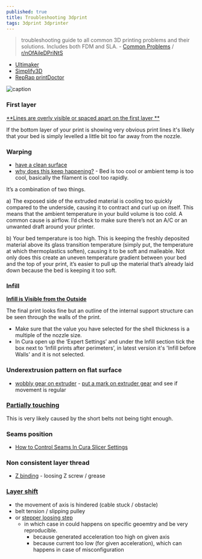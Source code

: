 ```yaml
---
published: true
title: Troubleshooting 3dprint
tags: 3dprint 3dprinter
---
```

> troubleshooting guide to all common 3D printing problems and their solutions. Includes both FDM and SLA. - [Common Problems](https://all3dp.com/1/common-3d-printing-problems-troubleshooting-3d-printer-issues/) / [r/nOfAileDPriNtS](https://www.reddit.com/r/nOfAileDPriNtS/comments/rypi2h/sometimes_you_have_to_move_the_goal_post_closer/?utm_source=share&utm_medium=web2x&context=3)

- [Ultimaker](https://support.3dverkstan.se/article/23-a-visual-ultimaker-troubleshooting-guide#stringing)
- [Simplify3D](https://www.simplify3d.com/support/print-quality-troubleshooting/#lines-on-the-side-of-print)
- [RepRap printDoctor](https://wiki.logre.eu/index.php/RepRap_printDoctor)

![caption](https://i.all3dp.com/cdn-cgi/image/fit=cover,w=1284,h=722,gravity=0.5x0.5,format=auto/wp-content/uploads/2017/10/26235005/problems.jpg)

### First layer
[**Lines are overly visible or spaced apart on the first layer **](https://support.3dverkstan.se/article/23-a-visual-ultimaker-troubleshooting-guide#bottomlayer)

If the bottom layer of your print is showing very obvious print lines it's likely that your bed is simply levelled a little bit too far away from the nozzle.

### Warping

- [have a clean surface](https://rigid.ink/blogs/news/3d-prints-warping-why-it-happens-and-how-to-prevent-it)
- [why does this keep happening?](https://www.reddit.com/r/3Dprinting/comments/wn6uaj/why_does_this_keep_happening/?utm_source=share&utm_medium=web2x&context=3) - Bed is too cool or ambient temp is too cool, basically the filament is cool too rapidly.

It’s a combination of two things.

a) The exposed side of the extruded material is cooling too quickly compared to the underside, causing it to contract and curl up on itself. This means that the ambient temperature in your build volume is too cold. A common cause is airflow. I’d check to make sure there’s not an A/C or an unwanted draft around your printer.

b) Your bed temperature is too high. This is keeping the freshly deposited material above its glass transition temperature (simply put, the temperature at which thermoplastics soften), causing it to be soft and malleable. Not only does this create an uneven temperature gradient between your bed and the top of your print, it’s easier to pull up the material that’s already laid down because the bed is keeping it too soft.


### Infill
[**Infill is Visible from the Outside**](https://all3dp.com/1/common-3d-printing-problems-troubleshooting-3d-printer-issues/#infill-is-visible-from-the-outside)

The final print looks fine but an outline of the internal support structure can be seen through the walls of the print.
- Make sure that the value you have selected for the shell thickness is a multiple of the nozzle size.
- In Cura open up the ‘Expert Settings’ and under the Infill section tick the box next to ‘Infill prints after perimeters’, in latest version it's 'Infill before Walls' and it is not selected.

### Underextrusion pattern on flat surface
- [wobbly gear on extruder](https://youtu.be/a3oQy6v3MrA?t=444) - [put a mark on extruder gear](https://www.youtube.com/watch?v=RsZ3oAfyM0I) and see if movement is regular

### [Partially touching](https://support.3dverkstan.se/article/23-a-visual-ultimaker-troubleshooting-guide#wallspace_partial)

This is very likely caused by the short belts not being tight enough.

### Seams position
- [How to Control Seams In Cura Slicer Settings](https://www.youtube.com/watch?v=NU1kYEE3qrQ)

### Non consistent layer thread
- [Z binding](https://www.youtube.com/watch?v=qNCDXdjJb90) - loosing Z screw / grease

### [Layer shift](https://3dprinting.stackexchange.com/questions/7699/how-to-fix-y-layer-shift-on-creality-ender-3)

- the movement of axis is hindered (cable stuck / obstacle)
- belt tension / slipping pulley
- or [stepper loosing step](https://community.ultimaker.com/topic/25954-solved-layer-shifting-again/)
	- in which case in could happens on specific geoemtry and be very reproducible.
		- because generated acceleration too high on given axis
		- because current too low (for given acceleration), which can happens in case of misconfiguration
